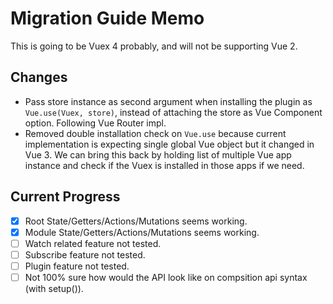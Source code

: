 # Migration Guide Memo

This is going to be Vuex 4 probably, and will not be supporting Vue 2.

## Changes

- Pass store instance as second argument when installing the plugin as `Vue.use(Vuex, store)`, instead of attaching the store as Vue Component option. Following Vue Router impl.
- Removed double installation check on `Vue.use` because current implementation is expecting single global Vue object but it changed in Vue 3. We can bring this back by holding list of multiple Vue app instance and check if the Vuex is installed in those apps if we need.

## Current Progress

- [x] Root State/Getters/Actions/Mutations seems working.
- [x] Module State/Getters/Actions/Mutations seems working.
- [ ] Watch related feature not tested.
- [ ] Subscribe feature not tested.
- [ ] Plugin feature not tested.
- [ ] Not 100% sure how would the API look like on compsition api syntax (with setup()).
